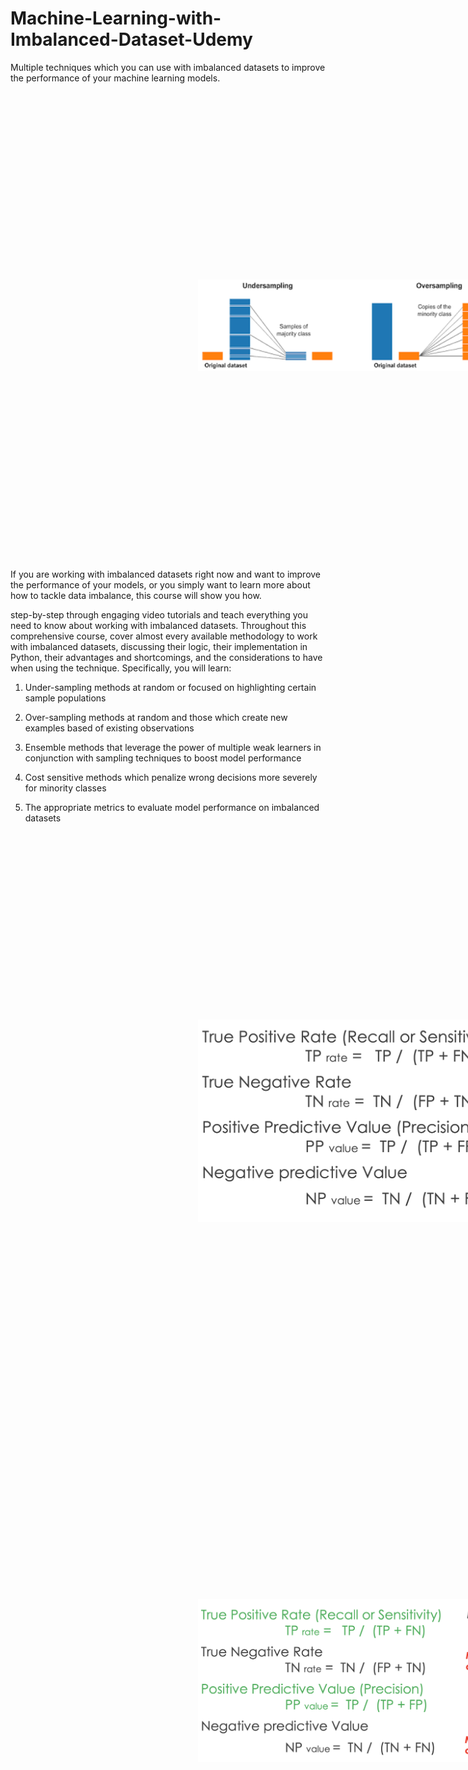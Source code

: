 # Machine-Learning-with-Imbalanced-Dataset-Udemy
Multiple techniques which you can use with imbalanced datasets to improve the performance of your machine learning models.

<a style="width: 200px" href="https://www.udemy.com/share/103L7G3@9PQbOG4ss9fAzTpCO9tzlUQBRF7GOwkvQnS8VCrJihC4jwf_caw-2IdXHKhJ4g2bog==/"><img alt="Machine-Learning-with-Imbalanced-Dataset" src="./cover.png" style="width: 500px; height: auto; padding: 300px;"></a>


If you are working with imbalanced datasets right now and want to improve the performance of your models, or you simply want to learn more about how to tackle data imbalance, this course will show you how.

step-by-step through engaging video tutorials and teach everything you need to know about working with imbalanced datasets. Throughout this comprehensive course, cover almost every available methodology to work with imbalanced datasets, discussing their logic, their implementation in Python, their advantages and shortcomings, and the considerations to have when using the technique. Specifically, you will learn:

1. Under-sampling methods at random or focused on highlighting certain sample populations

2. Over-sampling methods at random and those which create new examples based of existing observations

3. Ensemble methods that leverage the power of multiple weak learners in conjunction with sampling techniques to boost model performance

4. Cost sensitive methods which penalize wrong decisions more severely for minority classes

5. The appropriate metrics to evaluate model performance on imbalanced datasets

<img src="./PrecisionandRecall1.png" alt="Precision and Recall" style="width: 500px; height: auto; padding: 300px;">

<img src="./PrecisionandRecall2.png" alt="Precision and Recall" style="width: 500px; height: auto; padding: 300px;">


